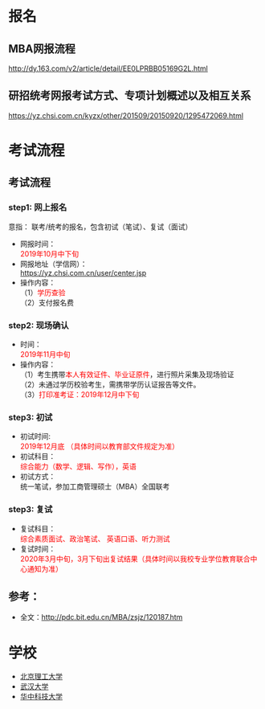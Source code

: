 # 报名
## MBA网报流程
http://dy.163.com/v2/article/detail/EE0LPRBB05169G2L.html
## 研招统考网报考试方式、专项计划概述以及相互关系
https://yz.chsi.com.cn/kyzx/other/201509/20150920/1295472069.html

# 考试流程
## 考试流程      
### step1: 网上报名  
意指： 联考/统考的报名，包含初试（笔试）、复试（面试）  
+ 网报时间：  
<span style="color:red;">2019年10月中下旬</span>   
+ 网报地址（学信网）：    
https://yz.chsi.com.cn/user/center.jsp    
+ 操作内容：  
（1）<span style="color:red;">学历查验</span>    
（2）支付报名费    

### step2: 现场确认  
+ 时间：   
<span style="color:red;">2019年11月中旬</span>   
+ 操作内容：  
（1）考生携带<span style="color:red;">本人有效证件、毕业证原件</span>，进行照片采集及现场验证    
（2）未通过学历校验考生，需携带学历认证报告等文件。   
（3）<span style="color:red;">打印准考证：2019年12月中下旬</span>     

### step3: 初试  
+ 初试时间:  
<span style="color:red;">2019年12月底 （具体时间以教育部文件规定为准）</span>   
+ 初试科目：  
<span style="color:red;">综合能力（数学、逻辑、写作），英语</span>    
+ 初试方式：  
统一笔试，参加工商管理硕士（MBA）全国联考

### step3: 复试  
+ 复试科目：  
<span style="color:red;">综合素质面试、政治笔试、 英语口语、听力测试</span>  
+ 复试时间：  
<span style="color:red;">2020年3月中旬，3月下旬出复试结果（具体时间以我校专业学位教育联合中心通知为准）</span>  

## 参考：  
+ 全文：http://pdc.bit.edu.cn/MBA/zsjz/120187.htm  

# 学校
+ [北京理工大学](北京理工大学.md)
+ [武汉大学](武汉大学.md)
+ [华中科技大学](华中科技大学.md)